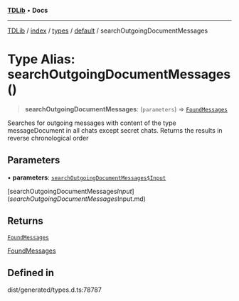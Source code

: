 [**TDLib**](../../../../../../README.md) • **Docs**

***

[TDLib](../../../../../../modules.md) / [index](../../../../../README.md) / [types](../../../README.md) / [default](../README.md) / searchOutgoingDocumentMessages

# Type Alias: searchOutgoingDocumentMessages()

> **searchOutgoingDocumentMessages**: (`parameters`) => [`FoundMessages`](FoundMessages-1.md)

Searches for outgoing messages with content of the type messageDocument in all chats except secret chats. Returns the results in reverse chronological order

## Parameters

• **parameters**: [`searchOutgoingDocumentMessages$Input`](searchOutgoingDocumentMessages$Input.md)

[searchOutgoingDocumentMessages$Input](searchOutgoingDocumentMessages$Input.md)

## Returns

[`FoundMessages`](FoundMessages-1.md)

[FoundMessages](FoundMessages-1.md)

## Defined in

dist/generated/types.d.ts:78787
